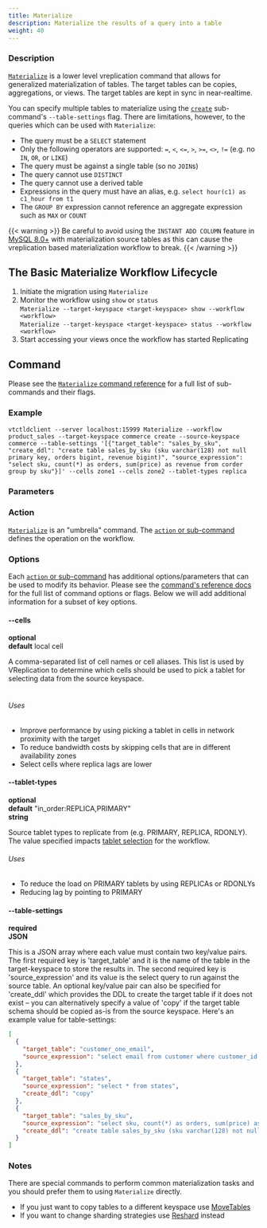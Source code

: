 ```yaml
---
title: Materialize
description: Materialize the results of a query into a table
weight: 40
---
```


### Description

[`Materialize`](../../programs/vtctldclient/vtctldclient_materialize/) is a lower level vreplication command that allows for generalized materialization of tables. The target tables
can be copies, aggregations, or views. The target tables are kept in sync in near-realtime.

You can specify multiple tables to materialize using the [`create`](../../programs/vtctldclient/vtctldclient_materialize/vtctldclient_materialize_create/) sub-command's `--table-settings` flag.
There are limitations, however, to the queries which can be used with `Materialize`:
  - The query must be a `SELECT` statement
  - Only the following operators are supported: `=`, `<`, `<=`, `>`, `>=`, `<>`, `!=` (e.g. no `IN`, `OR`, or `LIKE`)
  - The query must be against a single table (so no `JOIN`s)
  - The query cannot use `DISTINCT`
  - The query cannot use a derived table
  - Expressions in the query must have an alias, e.g. `select hour(c1) as c1_hour from t1`
  - The `GROUP BY` expression cannot reference an aggregate expression such as `MAX` or `COUNT`

{{< warning >}}
Be careful to avoid using the `INSTANT ADD COLUMN` feature in [MySQL 8.0+](https://mysqlserverteam.com/mysql-8-0-innodb-now-supports-instant-add-column/) with materialization source tables as this can cause the vreplication based materialization workflow to break.
{{< /warning >}}

## The Basic Materialize Workflow Lifecycle

1. Initiate the migration using `Materialize`
2. Monitor the workflow using `show` or `status`<br/>
`Materialize --target-keyspace <target-keyspace> show --workflow <workflow>`<br/>
`Materialize --target-keyspace <target-keyspace> status --workflow <workflow>`<br/>
3. Start accessing your views once the workflow has started Replicating

## Command

Please see the [`Materialize` command reference](../../programs/vtctldclient/vtctldclient_materialize/) for a full list of sub-commands and their flags.

### Example

```shell
vtctldclient --server localhost:15999 Materialize --workflow product_sales --target-keyspace commerce create --source-keyspace commerce --table-settings '[{"target_table": "sales_by_sku", "create_ddl": "create table sales_by_sku (sku varchar(128) not null primary key, orders bigint, revenue bigint)", "source_expression": "select sku, count(*) as orders, sum(price) as revenue from corder group by sku"}]' --cells zone1 --cells zone2 --tablet-types replica
```

### Parameters

### Action

[`Materialize`](../../programs/vtctldclient/vtctldclient_materialize/) is an "umbrella" command. The [`action` or sub-command](../../programs/vtctldclient/vtctldclient_materialize/#see-also) defines the operation on the workflow.

### Options

Each [`action` or sub-command](../../programs/vtctldclient/vtctldclient_materialize/#see-also) has additional options/parameters that can be used to modify its behavior. Please see the [command's reference docs](../../programs/vtctldclient/vtctldclient_materialize/) for the full list of command options or flags. Below we will add additional information for a subset of key options.

#### --cells
**optional**\
**default** local cell

<div class="cmd">

A comma-separated list of cell names or cell aliases. This list is used by VReplication to determine which
cells should be used to pick a tablet for selecting data from the source keyspace.<br><br>

</div>

###### Uses

* Improve performance by using picking a tablet in cells in network proximity with the target
* To reduce bandwidth costs by skipping cells that are in different availability zones
* Select cells where replica lags are lower

#### --tablet-types 
**optional**\
**default** "in_order:REPLICA,PRIMARY"\
**string**

<div class="cmd">

Source tablet types to replicate from (e.g. PRIMARY, REPLICA, RDONLY). The value
specified impacts [tablet selection](../tablet_selection/) for the workflow.

</div>

###### Uses

* To reduce the load on PRIMARY tablets by using REPLICAs or RDONLYs
* Reducing lag by pointing to PRIMARY

#### --table-settings
**required**\
**JSON**

<div class="cmd">

This is a JSON array where each value must contain two key/value pairs. The first required key is 'target_table' and it is the name of the table in the target-keyspace to store the results in. The second required key is 'source_expression' and its value is the select query to run against the source table. An optional key/value pair can also be specified for 'create_ddl' which provides the DDL to create the target table if it does not exist – you can alternatively specify a value of 'copy' if the target table schema should be copied as-is from the source keyspace. Here's an example value for table-settings:

```json
[
  {
    "target_table": "customer_one_email",
    "source_expression": "select email from customer where customer_id = 1"
  },
  {
    "target_table": "states",
    "source_expression": "select * from states",
    "create_ddl": "copy"
  },
  {
    "target_table": "sales_by_sku",
    "source_expression": "select sku, count(*) as orders, sum(price) as revenue from corder group by sku",
    "create_ddl": "create table sales_by_sku (sku varchar(128) not null primary key, orders bigint, revenue bigint)"
  }
]
```

</div>

### Notes

There are special commands to perform common materialization tasks and you should prefer them
to using `Materialize` directly.

* If you just want to copy tables to a different keyspace use [MoveTables](../movetables)
* If you want to change sharding strategies use [Reshard](../reshard) instead
